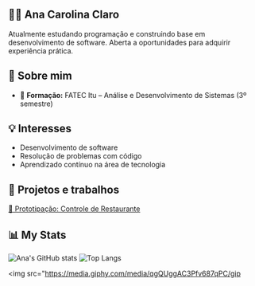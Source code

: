 ## 👩‍💻 Ana Carolina Claro

Atualmente estudando programação e construindo base em desenvolvimento de software. Aberta a oportunidades para adquirir experiência prática.

## 📌 Sobre mim

- 🎯 **Formação:** FATEC Itu – Análise e Desenvolvimento de Sistemas (3º semestre)  

## 💡 Interesses

- Desenvolvimento de software  
- Resolução de problemas com código  
- Aprendizado contínuo na área de tecnologia  

## 📁 Projetos e trabalhos

[📄 Prototipação: Controle de Restaurante](Grupo%206%20-%20Controle%20De%20Restaurante_250401_184603.pdf)

## 📊 My Stats

![Ana's GitHub stats](https://github-readme-stats.vercel.app/api?username=anacpwc&show_icons=true&theme=dracula)
![Top Langs](https://github-readme-stats.vercel.app/api/top-langs/?username=anacpwc&layout=compact&theme=dracula)

<img src="https://media.giphy.com/media/qgQUggAC3Pfv687qPC/gip


